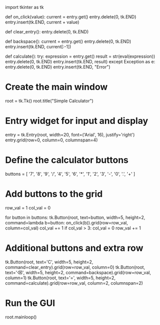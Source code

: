 import tkinter as tk

def on_click(value):
    current = entry.get()
    entry.delete(0, tk.END)
    entry.insert(tk.END, current + value)

def clear_entry():
    entry.delete(0, tk.END)

def backspace():
    current = entry.get()
    entry.delete(0, tk.END)
    entry.insert(tk.END, current[:-1])

def calculate():
    try:
        expression = entry.get()
        result = str(eval(expression))
        entry.delete(0, tk.END)
        entry.insert(tk.END, result)
    except Exception as e:
        entry.delete(0, tk.END)
        entry.insert(tk.END, "Error")

# Create the main window
root = tk.Tk()
root.title("Simple Calculator")

# Entry widget for input and display
entry = tk.Entry(root, width=20, font=('Arial', 16), justify='right')
entry.grid(row=0, column=0, columnspan=4)

# Define the calculator buttons
buttons = [
    '7', '8', '9', '/',
    '4', '5', '6', '*',
    '1', '2', '3', '-',
    '0', '.', '+'
]

# Add buttons to the grid
row_val = 1
col_val = 0

for button in buttons:
    tk.Button(root, text=button, width=5, height=2, command=lambda b=button: on_click(b)).grid(row=row_val, column=col_val)
    col_val += 1
    if col_val > 3:
        col_val = 0
        row_val += 1

# Additional buttons and extra row
tk.Button(root, text='C', width=5, height=2, command=clear_entry).grid(row=row_val, column=0)
tk.Button(root, text='⌫', width=5, height=2, command=backspace).grid(row=row_val, column=1)
tk.Button(root, text='=', width=5, height=2, command=calculate).grid(row=row_val, column=2, columnspan=2)

# Run the GUI
root.mainloop()
